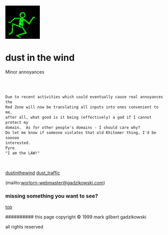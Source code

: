 ![dancer](assets/dancer.gif)

# dust in the wind



 Minor annoyances

![xparent](assets/xparent.gif)  


```
		
Due to recent activities which could eventually cause real annoyances the 
Red Zone will now be translating all inputs into ones convenient to me, 
after all, what good is it being (effectively) a god if I cannot protect my 
domain.  As for other people's domains - I should care why?
Do let me know if someone violates that old Khitomer thing, I'd be sooooo 
interested.
Pyre
"I am the LAW!"
		
	
```

 





  [dustinthewind](dustinthewind.md)  [dust_traffic](dust_traffic.md) 

 (mailto:worlorn-webmaster@gadzikowski.com) 

 
### missing something you want to see?



 [top](#top) 

 
########## this page copyright © 1999 mark gilbert gadzikowski

 all rights reserved